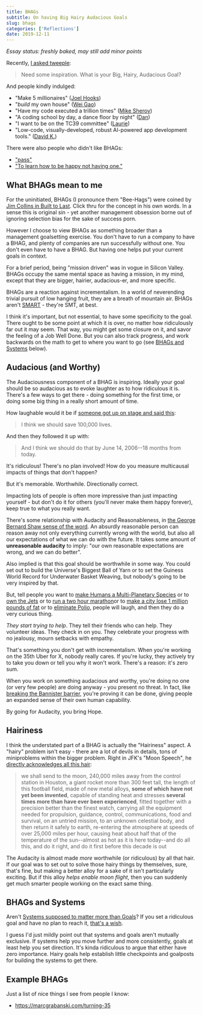 ```yaml
---
title: BHAGs
subtitle: On having Big Hairy Audacious Goals
slug: bhags
categories: ['Reflections']
date: 2019-12-11
---
```


_Essay status: freshly baked, may still add minor points_

Recently, [I asked tweeple](https://mobile.twitter.com/swyx/status/1158902677289472001):

> Need some inspiration. What is your Big, Hairy, Audacious Goal?

And people kindly indulged:

- "Make 5 millionaires" ([Joel Hooks](https://mobile.twitter.com/jhooks/status/1158920626272268289))
- "_build_ my own house" ([Wei Gao](https://mobile.twitter.com/wgao19/status/1158922061353406464))
- "Have my code executed a trillion times" ([Mike Sherov](https://mobile.twitter.com/mikesherov/status/1158906016647528449))
- "A coding school by day, a dance floor by night" ([Dan](https://twitter.com/dan_abramov/status/1158926242126729218?s=20))
- "I want to be on the TC39 committee" ([Laurie](https://twitter.com/laurieontech/status/1158925022255341568?s=20))
- "Low-code, visually-developed, robust AI-powered app development tools." ([David K.](https://twitter.com/DavidKPiano/status/1158937110948323328?s=20))

There were also people who didn't like BHAGs:

- ["pass"](https://mobile.twitter.com/suchipi/status/1158927521544646661)
- ["To learn how to be happy not having one."](https://twitter.com/sarah_federman/status/1158956789095813120?s=20)

## What BHAGs mean to me

For the uninitiated, BHAGs (I pronounce them "Bee-Hags") were coined by [Jim Collins in Built to Last](https://www.jimcollins.com/article_topics/articles/BHAG.html). Click thru for the concept in his own words. In a sense this is original sin - yet another management obsession borne out of ignoring selection bias for the sake of success porn.

However I choose to view BHAGs as something broader than a management goalsetting exercise. You don't have to run a company to have a BHAG, and plenty of companies are run successfully without one. You don't even have to have a BHAG. But having one helps put your current goals in context.

For a brief period, being "mission driven" was in vogue in Silicon Valley. BHAGs occupy the same mental space as having a mission, in my mind, except that they are bigger, hairier, audacious-er, and more specific.

BHAGs are a reaction against incrementalism. In a world of neverending trivial pursuit of low hanging fruit, they are a breath of mountain air. BHAGs aren't [SMART](https://bcghendersoninstitute.com/when-smart-is-not-so-smart-how-to-create-the-right-kind-of-goals-for-each-situation-4fbe903fd62f) - they're SMT, at best.

I think it's important, but not essential, to have some specificity to the goal. There ought to be some point at which it is over, no matter how ridiculously far out it may seem. That way, you might get some closure on it, and savor the feeling of a Job Well Done. But you can also track progress, and work backwards on the math to get to where you want to go (see [BHAGs and Systems](#bhags-and-systems) below).

## Audacious (and Worthy)

The Audaciousness component of a BHAG is inspiring. Ideally your goal should be so audacious as to evoke laughter as to how ridiculous it is. There's a few ways to get there - doing something for the first time, or doing some big thing in a really short amount of time.

How laughable would it be if [someone got up on stage and said this](https://www.inc.com/greg-satell/how-institute-for-healthcare-improvement-brought-quality-movement-to-healthcare.html):

> I think we should save 100,000 lives.

And then they followed it up with:

> And I think we should do that by June 14, 2006--18 months from today.

It's ridiculous! There's no plan involved! How do you measure multicausal impacts of things that don't happen?

But it's memorable. Worthwhile. Directionally correct.

Impacting lots of people is often more impressive than just impacting yourself - but don't do it for others (you'll never make them happy forever), keep true to what you really want.

There's some relationship with Audacity and Reasonableness, in [the George Bernard Shaw sense of the word](https://www.goodreads.com/quotes/536961-the-reasonable-man-adapts-himself-to-the-world-the-unreasonable). An absurdly reasonable person can reason away not only everything currently wrong with the world, but also all our expectations of what we can do with the future. It takes some amount of **unreasonable audacity** to imply: "our own reasonable expectations are wrong, and we can do better".

Also implied is that this goal should be worthwhile in some way. You could set out to build the Universe's Biggest Ball of Yarn or to set the Guiness World Record for Underwater Basket Weaving, but nobody's going to be very inspired by that.

But, tell people you want to [make Humans a Multi-Planetary Species](https://www.liebertpub.com/doi/full/10.1089/space.2017.29009.emu) or to [own the Jets](https://www.nytimes.com/2018/12/28/sports/gary-vaynerchuk-jets-owner.html) or to [run a two hour marathon](https://www.youtube.com/watch?v=14xZ8iiFPYc)or to [make a city lose 1 million pounds of fat](https://mosaicscience.com/story/fat-city) or to [eliminate Polio](https://en.wikipedia.org/wiki/Jonas_Salk#Polio_research), people will laugh, and then they do a very curious thing.

_They start trying to help_. They tell their friends who can help. They volunteer ideas. They check in on you. They celebrate your progress with no jealousy, mourn setbacks with empathy.

That's something you don't get with incrementalism. When you're working on the 35th Uber for X, nobody really cares. If you're lucky, they actively try to take you down or tell you why it won't work. There's a reason: it's zero sum.

When you work on something audacious and worthy, you're doing no one (or very few people) are doing anyway - you present no threat. In fact, like [breaking the Bannister barrier](https://hbr.org/2018/03/what-breaking-the-4-minute-mile-taught-us-about-the-limits-of-conventional-thinking), you're proving it can be done, giving people an expanded sense of their own human capability.

By going for Audacity, you bring Hope.

## Hairiness

I think the understated part of a BHAG is actually the "Hairiness" aspect. A "hairy" problem isn't easy - there are a lot of devils in details, tons of miniproblems within the bigger problem. Right in JFK's "Moon Speech", he [directly acknowledges all this hair](https://er.jsc.nasa.gov/seh/ricetalk.htm):

> we shall send to the moon, 240,000 miles away from the control station in Houston, a giant rocket more than 300 feet tall, the length of this football field, made of new metal alloys, **some of which have not yet been invented**, capable of standing heat and stresses **several times more than have ever been experienced**, fitted together with a precision better than the finest watch, carrying all the equipment needed for propulsion, guidance, control, communications, food and survival, on an untried mission, to an unknown celestial body, and then return it safely to earth, re-entering the atmosphere at speeds of over 25,000 miles per hour, causing heat about half that of the temperature of the sun--almost as hot as it is here today--and do all this, and do it right, and do it first before this decade is out

The Audacity is almost made _more_ worthwhile (or ridiculous) by all that hair. If our goal was to set out to solve those hairy things by themselves, sure, that's fine, but making a better alloy for a sake of it isn't particularly exciting. But if this alloy _helps enable moon flight_, then you can suddenly get much smarter people working on the exact same thing.

## BHAGs and Systems

Aren't [Systems supposed to matter more than Goals](https://www.scottadamssays.com/2013/11/18/goals-vs-systems/)? If you set a ridiculous goal and have no plan to reach it, [that's a wish](https://quotationcelebration.wordpress.com/2017/11/17/a-goal-without-a-plan-is-just-a-wish-antoine-de-saint-exupery/).

I guess I'd just mildly point out that systems and goals aren't mutually exclusive. If systems help you move further and more consistently, goals at least help you set direction. It's kinda ridiculous to argue that either have zero importance. Hairy goals help establish little checkpoints and goalposts for building the systems to get there.

## Example BHAGs

Just a list of nice things I see from people I know:

- https://marcgrabanski.com/turning-35
